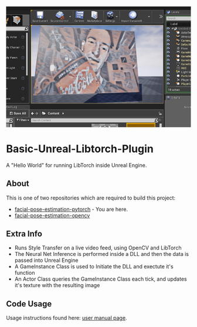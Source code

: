 ![](https://github.com/NeuralVFX/basic-libtorch-dll/blob/master/coke.png)
# Basic-Unreal-Libtorch-Plugin

A "Hello World" for running LibTorch inside Unreal Engine.

## About
This is one of two repositories which are required to build this project:
- [facial-pose-estimation-pytorch](https://github.com/NeuralVFX/basic-unreal-libtorch-plugin) - You are here.
- [facial-pose-estimation-opencv](https://github.com/NeuralVFX/basic-libtorch-dll)


## Extra Info
- Runs Style Transfer on a live video feed, using OpenCV and LibTorch
- The Neural Net Inference is performed inside a DLL and then the data is passed into Unreal Engine
- A GameInstance Class is used to Initiate the DLL and exectute it's function
- An Actor Class queries the GameInstance Class each tick, and updates it's texture with the resulting image


## Code Usage
Usage instructions found here: [user manual page](USAGE.md).



